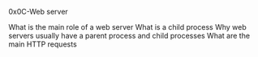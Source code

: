 0x0C-Web server

What is the main role of a web server
What is a child process
Why web servers usually have a parent process and child processes
What are the main HTTP requests
